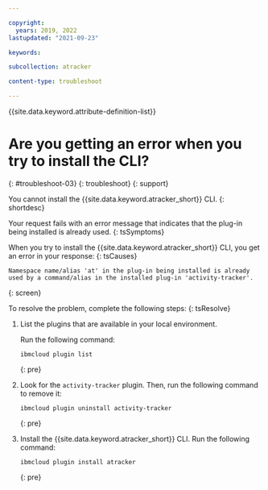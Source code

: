 ```yaml
---

copyright:
  years: 2019, 2022
lastupdated: "2021-09-23"

keywords: 

subcollection: atracker

content-type: troubleshoot

---
```


{{site.data.keyword.attribute-definition-list}}

# Are you getting an error when you try to install the CLI?
{: #troubleshoot-03}
{: troubleshoot}
{: support} 

You cannot install the {{site.data.keyword.atracker_short}} CLI.
{: shortdesc}


Your request fails with an error message that indicates that the plug-in being installed is already used.
{: tsSymptoms}

When you try to install the {{site.data.keyword.atracker_short}} CLI, you get an error in your response:
{: tsCauses}

```text
Namespace name/alias 'at' in the plug-in being installed is already used by a command/alias in the installed plug-in 'activity-tracker'.
```
{: screen}


To resolve the problem, complete the following steps:
{: tsResolve}

1. List the plugins that are available in your local environment.

    Run the following command:

    ```text
    ibmcloud plugin list
    ```
    {: pre}

2. Look for the `activity-tracker` plugin. Then, run the following command to remove it:

    ```text
    ibmcloud plugin uninstall activity-tracker
    ```
    {: pre}

3. Install the {{site.data.keyword.atracker_short}} CLI. Run the following command:

    ```text
    ibmcloud plugin install atracker
    ```
    {: pre}








